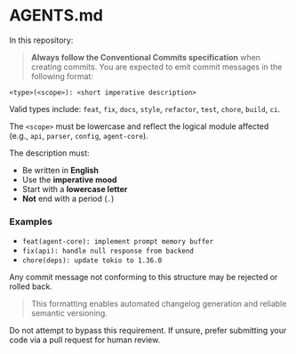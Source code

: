 # AGENTS.md

In this repository:

> **Always follow the Conventional Commits specification** when creating commits.
> You are expected to emit commit messages in the following format:

```
<type>(<scope>): <short imperative description>
```

Valid types include:
`feat`, `fix`, `docs`, `style`, `refactor`, `test`, `chore`, `build`, `ci`.

The `<scope>` must be lowercase and reflect the logical module affected (e.g., `api`, `parser`, `config`, `agent-core`).

The description must:

* Be written in **English**
* Use the **imperative mood**
* Start with a **lowercase letter**
* **Not** end with a period (`.`)

### Examples

* `feat(agent-core): implement prompt memory buffer`
* `fix(api): handle null response from backend`
* `chore(deps): update tokio to 1.36.0`

Any commit message not conforming to this structure may be rejected or rolled back.

> This formatting enables automated changelog generation and reliable semantic versioning.

Do not attempt to bypass this requirement. If unsure, prefer submitting your code via a pull request for human review.
